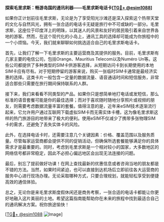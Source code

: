 **探索毛里求斯：畅游岛国的通讯利器——毛里求斯电话卡[[TG💪+ @esim1088](https://t.me/s/esim1088)]**

如果你正计划前往毛里求斯，无论是为了享受阳光沙滩还是深入探索这个热带天堂的文化与自然风光，拥有一张合适的电话卡无疑是旅行中不可或缺的一部分。毛里求斯，这座位于印度洋上的明珠，以其迷人的风景和友好的居民吸引着来自世界各地的游客。然而，在这个现代化的小岛上，通讯工具的选择却可能成为你旅程中的一个小烦恼。今天，我们就来聊聊如何挑选适合自己的毛里求斯电话卡。

首先，让我们了解一下毛里求斯的主要运营商及其提供的服务。目前，毛里求斯有几家主要的电信公司，包括Orange、Mauritius Telecom以及Numéro Un等。这些公司都提供了多种类型的SIM卡供游客选择，从短期访问卡到长期使用的本地SIM卡应有尽有。对于短期停留的游客来说，购买一张临时SIM卡通常是最经济实惠的选择。这类卡片一般包含一定量的数据流量、语音通话时间和短信服务，非常适合那些只需要在旅行期间保持联系的人群。

接下来，我们来看看不同类型的产品。如果你只是想简单地打电话或发短信，那么标准的语音套餐可能是你的最佳选择；而对于喜欢随时随地分享照片或视频的朋友，则需要考虑数据流量丰富的套餐。值得注意的是，近年来eSIM技术逐渐流行起来，它允许用户通过互联网下载虚拟SIM卡而无需实体卡槽，这为像毛里求斯这样的热门旅游目的地带来了极大的便利。使用eSIM不仅减少了携带多张物理SIM卡的需求，还避免了丢失实体卡的风险。

此外，在选择电话卡时，还需要注意几个关键因素：价格、覆盖范围以及服务质量。尽管每家运营商都会提供不同的促销活动，但确保所选套餐能够满足你的具体需求才是最重要的。同时，考虑到毛里求斯是一个相对较小的国家，大多数地区的网络信号都非常稳定，因此不必担心偏远地区会出现无法连接的问题。

最后，别忘了提前做好功课！在网上查找最新的优惠信息或者咨询当地的朋友都是不错的方法。当然，如果时间紧迫，也可以直接到达机场后立即前往各大运营商的服务中心进行现场办理。无论采取哪种方式，只要合理规划，就能轻松享受到便捷高效的通信体验。

总之，无论你是来毛里求斯度假休闲还是商务考察，一张合适的电话卡都能让你更好地融入这片美丽的土地。希望这篇指南能帮助你在未来的旅程中找到最适合自己的通讯解决方案。祝你旅途愉快！

[[TG💪+ @esim1088](https://t.me/s/esim1088) ![Image](https://i.postimg.cc/4NQfJmqS/Snipaste-2025-05-13-00-14-12.png)]